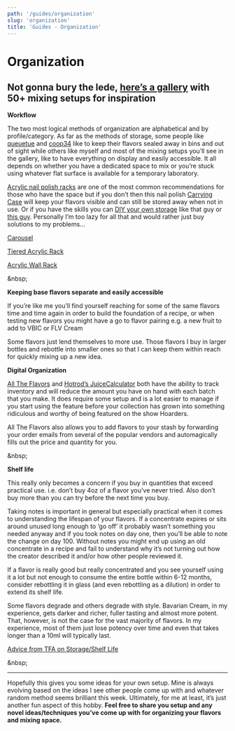 ```yaml
---
path: '/guides/organization'
slug: 'organization'
title: 'Guides - Organization'
---
```


# Organization

## Not gonna bury the lede, [here’s a gallery](https://imgur.com/a/WHhTG) with 50+ mixing setups for inspiration

**Workflow**

The two most logical methods of organization are alphabetical and by profile/category. As far as the methods of storage, some people like [queuetue](https://www.reddit.com//r/DIY_eJuice/comments/3odkmr/my_latest_attempt_at_organization/) and [coop34](http://imgur.com/a/YH9ZW) like to keep their flavors sealed away in bins and out of sight while others like myself and most of the mixing setups you’ll see in the gallery, like to have everything on display and easily accessible. It all depends on whether you have a dedicated space to mix or you’re stuck using whatever flat surface is available for a temporary laboratory. 

  

[Acrylic nail polish racks](http://a.co/cM6DcdJ) are one of the most common recommendations for those who have the space but if you don’t then this nail polish [Carrying Case](http://a.co/bbr8Lhz) will keep your flavors visible and can still be stored away when not in use. Or if you have the skills you can [DIY your own storage](https://redd.it/4pne22) like that guy or [this guy](https://www.reddit.com/r/DIY_eJuice/comments/5m45cm/too_many_flavors_how_do_you_organize/dc1lmh7/). Personally I’m too lazy for all that and would rather just buy solutions to my problems… 

[Carousel ](http://a.co/hzv7R3F)

[Tiered Acrylic Rack](http://a.co/7EbAHW4)

[Acrylic Wall Rack](https://www.ebay.com/itm/102-Bottles-Black-Acrylic-6-Shelf-Wall-Mounted-Salon-Style-Nail-Polish-Rack/222817312078?epid=1837574264&amp;hash=item33e0f25d4e:g:GOwAAOSwE8dacOXt)
  
&amp;nbsp;
  
**Keeping base flavors separate and easily accessible**

If you’re like me you’ll find yourself reaching for some of the same flavors time and time again in order to build the foundation of a recipe, or when testing new flavors you might have a go to flavor pairing e.g. a new fruit to add to VBIC or FLV Cream

Some flavors just lend themselves to more use. Those flavors I buy in larger bottles and rebottle into smaller ones so that I can keep them within reach for quickly mixing up a new idea.  

  

**Digital Organization**

[All The Flavors](https://alltheflavors.com/) and [Hotrod’s JuiceCalculator](http://diyjuicecalculator.com/) both have the ability to track inventory and will reduce the amount you have on hand with each batch that you make. It does require some setup and is a lot easier to manage if you start using the feature before your collection has grown into something ridiculous and worthy of being featured on the show Hoarders. 

All The Flavors also allows you to add flavors to your stash by forwarding your order emails from several of the popular vendors and automagically fills out the price and quantity for you. 

&amp;nbsp;

**Shelf life**

This really only becomes a concern if you buy in quantities that exceed practical use. i.e. don’t buy 4oz of a flavor you’ve never tried. Also don’t buy more than you can try before the next time you buy. 

Taking notes is important in general but especially practical when it comes to understanding the lifespan of your flavors. If a concentrate expires or sits around unused long enough to ‘go off’ it probably wasn’t something you needed anyway and if you took notes on day one, then you’ll be able to note the change on day 100. Without notes you might end up using an old concentrate in a recipe and fail to understand why it’s not turning out how the creator described it and/or how other people reviewed it. 

If a flavor is really good but really concentrated and you see yourself using it a lot but not enough to consume the entire bottle within 6-12 months, consider rebottling it in glass (and even rebottling as a dilution) in order to extend its shelf life. 

Some flavors degrade and others degrade with style. Bavarian Cream, in my experience, gets darker and richer, fuller tasting and almost more potent. That, however, is not the case for the vast majority of flavors. In my experience, most of them just lose potency over time and even that takes longer than a 10ml will typically last.  

[Advice from TFA on Storage/Shelf Life](https://redd.it/275drd)

&amp;nbsp;  

***

Hopefully this gives you some ideas for your own setup. Mine is always evolving based on the ideas I see other people come up with and whatever random method seems brilliant this week. Ultimately, for me at least, it’s just another fun aspect of this hobby. **Feel free to share you setup and any novel ideas/techniques you’ve come up with for organizing your flavors and mixing space.**